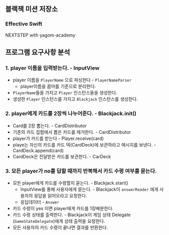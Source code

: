 ## 블랙잭 미션 저장소
### Effective Swift
NEXTSTEP with yagom-academy

## 프로그램 요구사항 분석
### 1. player 이름을 입력받는다. - InputView
- player 이름을 `PlayerName` 으로 파싱한다 - `PlayerNameParser`
    - player이름을 콤마를 기준으로 분리한다.
- `PlayerName`들을 가지고 `Player` 인스턴스들을 생성한다.
- 생성한 `Player` 인스턴스를 가지고 `Blackjack` 인스턴스를 생성한다. 

### 2. player에게 카드를 2장씩 나누어준다. - Blackjack.init()
- Card를 2장 뽑는다. - CardDistributor
- 기존의 카드 집합에서 뽑은 카드를 제거한다. - CardDistributor
- player가 카드를 받는다 - Player.receive(card)
- playe는 자신의 카드를 카드 덱(CardDeck)에 보관하라고 메시지를 보낸다. - CardDeck.append(card)
- CardDeck은 전달받은 카드를 보관한다. - CarDeck

### 3. 모든 player가 no를 답할 때까지 반복해서 카드 수령 여부를 묻는다.
- 모든 player에게 카드를 수령할지 묻는다. - Blackjack.start()
    - InputView를 통해 사용자에게 묻는다. - Blackjack이 `answerReader` 에게 사용자의 응답을 읽어오라고 요청한다.
    - 응답데이터 - `Answer`
- 카드 수령이 yes 이면 player에게 카드를 1장배분한다.
- 카드 수령 상태를 출력한다. -  Blackjack이 게임 상태 Delegate (`GameStateDelegate`)에게 상태 출력을 요청한다.
- 모든 사용자의 카드 수령이 끝나면 결과를 반환한다.
